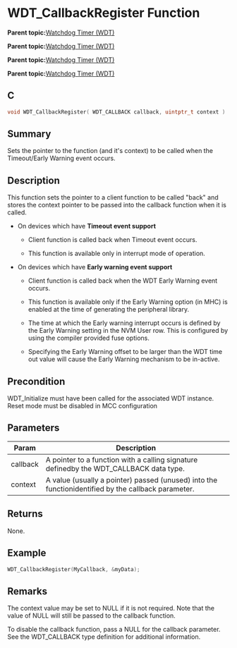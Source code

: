# WDT\_CallbackRegister Function

**Parent topic:**[Watchdog Timer \(WDT\)](GUID-516654BB-A119-4984-BC8E-A7890E6C958E.md)

**Parent topic:**[Watchdog Timer \(WDT\)](GUID-E3301363-4446-4B9B-B20B-EE813B1232EC.md)

**Parent topic:**[Watchdog Timer \(WDT\)](GUID-FA9631BE-AD37-4EF9-8C69-2BF8C5941388.md)

**Parent topic:**[Watchdog Timer \(WDT\)](GUID-8A37E31C-D55D-4230-B1FE-0180D3B32410.md)

## C

```c
void WDT_CallbackRegister( WDT_CALLBACK callback, uintptr_t context )
```

## Summary

Sets the pointer to the function \(and it's context\) to be called when the Timeout/Early Warning event occurs.

## Description

This function sets the pointer to a client function to be called "back" and stores the context pointer to be passed into the callback function when it is called.

-   On devices which have **Timeout event support**

    -   Client function is called back when Timeout event occurs.

    -   This function is available only in interrupt mode of operation.

-   On devices which have **Early warning event support**

    -   Client function is called back when the WDT Early Warning event occurs.

    -   This function is available only if the Early Warning option \(in MHC\) is enabled at the time of generating the peripheral library.

    -   The time at which the Early warning interrupt occurs is defined by the Early Warning setting in the NVM User row. This is configured by using the compiler provided fuse options.

    -   Specifying the Early Warning offset to be larger than the WDT time out value will cause the Early Warning mechanism to be in-active.


## Precondition

WDT\_Initialize must have been called for the associated WDT instance. Reset mode must be disabled in MCC configuration

## Parameters

|Param|Description|
|-----|-----------|
|callback|A pointer to a function with a calling signature definedby the WDT\_CALLBACK data type.|
|context|A value \(usually a pointer\) passed \(unused\) into the functionidentified by the callback parameter.|

## Returns

None.

## Example

```c
WDT_CallbackRegister(MyCallback, &myData);
```

## Remarks

The context value may be set to NULL if it is not required. Note that the value of NULL will still be passed to the callback function.

To disable the callback function, pass a NULL for the callback parameter. See the WDT\_CALLBACK type definition for additional information.

